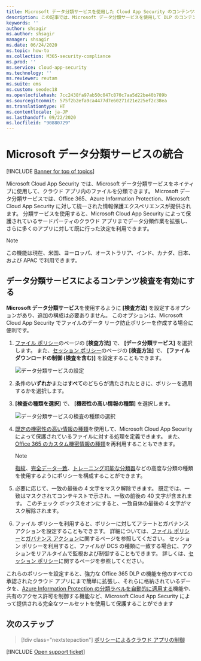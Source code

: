 ```yaml
---
title: Microsoft データ分類サービスを使用した Cloud App Security のコンテンツ検査
description: この記事では、Microsoft データ分類サービスを使用して DLP のコンテンツ検査を実行するときに Cloud App Security が従うプロセスについて説明します。
keywords: ''
author: shsagir
ms.author: shsagir
manager: shsagir
ms.date: 06/24/2020
ms.topic: how-to
ms.collection: M365-security-compliance
ms.prod: ''
ms.service: cloud-app-security
ms.technology: ''
ms.reviewer: reutam
ms.suite: ems
ms.custom: seodec18
ms.openlocfilehash: 7cc2438fa97ab50c047c870c7aa5d22be40b789b
ms.sourcegitcommit: 575f2b2efa9ca4477d7e60271d21e225ef2c38ea
ms.translationtype: HT
ms.contentlocale: ja-JP
ms.lasthandoff: 09/22/2020
ms.locfileid: "90880729"
---
```

# <a name="microsoft-data-classification-services-integration"></a>Microsoft データ分類サービスの統合

[!INCLUDE [Banner for top of topics](includes/banner.md)]

Microsoft Cloud App Security では、Microsoft データ分類サービスをネイティブに使用して、クラウド アプリ内のファイルを分類できます。 Microsoft データ分類サービスでは、Office 365、Azure Information Protection、Microsoft Cloud App Security に対して統一された情報保護エクスペリエンスが提供されます。 分類サービスを使用すると、Microsoft Cloud App Security によって保護されているサードパーティのクラウド アプリまでデータ分類作業を拡張し、さらに多くのアプリに対して既に行った決定を利用できます。

>[!NOTE]
> この機能は現在、米国、ヨーロッパ、オーストラリア、インド、カナダ、日本、および APAC で利用できます。

## <a name="enable-content-inspection-with-data-classification-services"></a>データ分類サービスによるコンテンツ検査を有効にする

**Microsoft データ分類サービス**を使用するように **[検査方法]** を設定するオプションがあり、追加の構成は必要ありません。 このオプションは、Microsoft Cloud App Security でファイルのデータ リーク防止ポリシーを作成する場合に便利です。

1. [ファイル ポリシー](data-protection-policies.md)のページの **[検査方法]** で、 **[データ分類サービス]** を選択します。 また、[セッション ポリシー](session-policy-aad.md)のページの **[検査方法]** で、 **[ファイル ダウンロードの制御 (検査を含む)]** を設定することもできます。

    ![データ分類サービスの設定](media/dcs-enable.png)
2. 条件の**いずれか**または**すべて**のどちらが満たされたときに、ポリシーを適用するかを選択します。
3. **[検査の種類を選択]** で、 **[機密性の高い情報の種類]** を選択します。

    ![データ分類サービスの検査の種類の選択](media/dcs-sensitive-information-type.png)

4. [既定の機密性の高い情報の種類](https://support.office.com/article/what-the-sensitive-information-types-look-for-fd505979-76be-4d9f-b459-abef3fc9e86b)を使用して、Microsoft Cloud App Security によって保護されているファイルに対する処理を定義できます。 また、[Office 365 のカスタム機密情報の種類](https://support.office.com/article/create-a-custom-sensitive-information-type-82c382a5-b6db-44fd-995d-b333b3c7fc30)を再利用することもできます。
    > [!NOTE]
    > [指紋](/microsoft-365/compliance/document-fingerprinting?view=o365-worldwide&preserve-view=true)、[完全データ一致](/microsoft-365/compliance/create-custom-sensitive-information-types-with-exact-data-match-based-classification)、[トレーニング可能な分類器](/microsoft-365/compliance/classifier-getting-started-with)などの高度な分類の種類を使用するようにポリシーを構成することができます。

5. 必要に応じて、一致の最後の 4 文字をマスク解除できます。 既定では、一致はマスクされてコンテキストで示され、一致の前後の 40 文字が含まれます。 このチェック ボックスをオンにすると、一致自体の最後の 4 文字がマスク解除されます。

6. ファイル ポリシーを利用すると、ポリシーに対してアラートとガバナンス アクションを設定することもできます。 詳細については、[ファイル ポリシー](data-protection-policies.md)と[ガバナンス アクション](governance-actions.md)に関するページを参照してください。 セッション ポリシーを利用すると、ファイルが DCS の種類に一致する場合に、アクションをリアルタイムで監視および制御することもできます。 詳しくは、[セッション ポリシー](session-policy-aad.md)に関するページを参照してください。

これらのポリシーを設定すると、強力な Office 365 DLP の機能を他のすべての承認されたクラウド アプリにまで簡単に拡張し、それらに格納されているデータを、[Azure Information Protection の分類ラベルを自動的に適用する](azip-integration.md)機能や、共有のアクセス許可を制御する機能など、Microsoft Cloud App Security によって提供される完全なツールセットを使用して保護することができます

## <a name="next-steps"></a>次のステップ

> [!div class="nextstepaction"]
> [ポリシーによるクラウド アプリの制御](control-cloud-apps-with-policies.md)

[!INCLUDE [Open support ticket](includes/support.md)]
